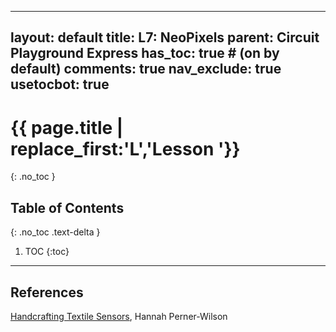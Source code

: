 
---
layout: default
title: L7&#58; NeoPixels
parent: Circuit Playground Express
has_toc: true # (on by default)
comments: true
nav_exclude: true
usetocbot: true
---
# {{ page.title | replace_first:'L','Lesson '}}
{: .no_toc }

## Table of Contents
{: .no_toc .text-delta }

1. TOC
{:toc}
---

## References

[Handcrafting Textile Sensors](https://cdn-shop.adafruit.com/datasheets/HandcraftingSensors.pdf), Hannah Perner-Wilson